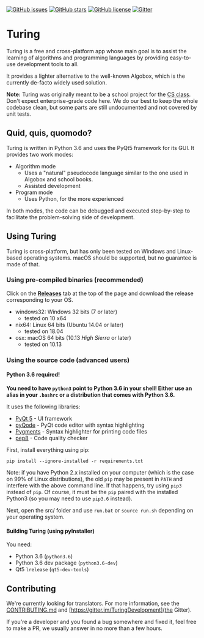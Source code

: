 [![GitHub issues](https://img.shields.io/github/issues/TuringApp/Turing.svg)](https://github.com/TuringApp/Turing/issues) [![GitHub stars](https://img.shields.io/github/stars/TuringApp/Turing.svg)](https://github.com/TuringApp/Turing/stargazers) [![GitHub license](https://img.shields.io/github/license/TuringApp/Turing.svg)](https://github.com/TuringApp/Turing/blob/master/LICENSE) [![Gitter](https://img.shields.io/gitter/room/TuringDevelopment/Lobby.svg)]( https://gitter.im/TuringDevelopment)

# Turing

Turing is a free and cross-platform app whose main goal is to assist the learning of algorithms and programming languages by providing easy-to-use development tools to all.

It provides a lighter alternative to the well-known Algobox, which is the currently de-facto widely used solution.

**Note:** Turing was originally meant to be a school project for the [CS class](https://twitter.com/davR74130). Don't expect enterprise-grade code here. We do our best to keep the whole codebase clean, but some parts are still undocumented and not covered by unit tests.

## Quid, quis, quomodo?

Turing is written in Python 3.6 and uses the PyQt5 framework for its GUI. It provides two work modes:

- Algorithm mode
  - Uses a "natural" pseudocode language similar to the one used in Algobox and school books.
  - Assisted development
- Program mode
  - Uses Python, for the more experienced

In both modes, the code can be debugged and executed step-by-step to facilitate the problem-solving side of development.

## Using Turing

Turing is cross-platform, but has only been tested on Windows and Linux-based operating systems. macOS should be supported, but no guarantee is made of that.

### Using pre-compiled binaries (recommended)

Click on the [**Releases**](https://github.com/TuringApp/Turing/releases) tab at the top of the page and download the release corresponding to your OS.

- windows32: Windows 32 bits (7 or later)
	- tested on 10 x64
- nix64: Linux 64 bits (Ubuntu 14.04 or later) 
	- tested on 18.04
- osx: macOS 64 bits (10.13 *High Sierra* or later)
	- tested on 10.13

### Using the source code (advanced users)

#### Python 3.6 required!

**You need to have `python3` point to Python 3.6 in your shell! Either use an alias in your `.bashrc` or a distribution that comes with Python 3.6.**

It uses the following libraries:

- [PyQt 5](https://riverbankcomputing.com/software/pyqt/) - UI framework
- [pyQode](https://github.com/pyQode/pyQode) - PyQt code editor with syntax highlighting
- [Pygments](http://pygments.org/) - Syntax highlighter for printing code files
- [pep8](https://pypi.python.org/pypi/pep8) - Code quality checker

First, install everything using pip:

    pip install --ignore-installed -r requirements.txt

Note: if you have Python 2.x installed on your computer (which is the case on 99% of Linux distributions), the old `pip` may be present in `PATH` and interfere with the above command line. If that happens, try using `pip3` instead of `pip`. Of course, it must be the `pip` paired with the installed Python3 (so you may need to use `pip3.6` instead).

Next, open the src/ folder and use `run.bat` or `source run.sh` depending on your operating system.

#### Building Turing (using pyInstaller)

You need:

- Python 3.6 (`python3.6`)
- Python 3.6 dev package (`python3.6-dev`)
- Qt5 `lrelease` (`qt5-dev-tools`)

## Contributing

We're currently looking for translators. For more information, see the [CONTRIBUTING.md](CONTRIBUTING.md) and [https://gitter.im/TuringDevelopment](the Gitter).

If you're a developer and you found a bug somewhere and fixed it, feel free to make a PR, we usually answer in no more than a few hours.